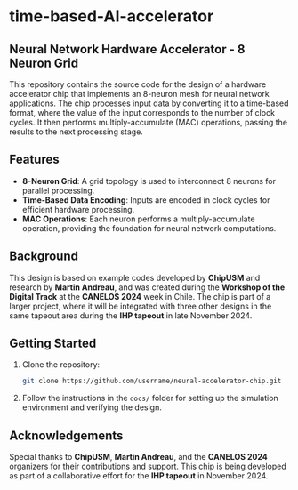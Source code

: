 # time-based-AI-accelerator
## Neural Network Hardware Accelerator - 8 Neuron Grid

This repository contains the source code for the design of a hardware accelerator chip that implements an 8-neuron mesh for neural network applications. The chip processes input data by converting it to a time-based format, where the value of the input corresponds to the number of clock cycles. It then performs multiply-accumulate (MAC) operations, passing the results to the next processing stage.

## Features

- **8-Neuron Grid**: A grid topology is used to interconnect 8 neurons for parallel processing.
- **Time-Based Data Encoding**: Inputs are encoded in clock cycles for efficient hardware processing.
- **MAC Operations**: Each neuron performs a multiply-accumulate operation, providing the foundation for neural network computations.

## Background

This design is based on example codes developed by **ChipUSM** and research by **Martin Andreau**, and was created during the **Workshop of the Digital Track** at the **CANELOS 2024** week in Chile. The chip is part of a larger project, where it will be integrated with three other designs in the same tapeout area during the **IHP tapeout** in late November 2024.

<!--## Project Structure

- `src/`: Contains the Verilog/SystemVerilog source files for the 8-neuron hardware accelerator.
- `docs/`: Includes relevant documentation and research references.
- `testbench/`: Testbenches for simulation and verification of the chip design.
- `scripts/`: Automation scripts for synthesis and simulation. -->

## Getting Started

1. Clone the repository:
    ```bash
    git clone https://github.com/username/neural-accelerator-chip.git
    ```

2. Follow the instructions in the `docs/` folder for setting up the simulation environment and verifying the design.

<!--## Contributions

We welcome contributions to enhance this project. Please submit pull requests with clear descriptions of changes or open issues for discussion.-->

<!--## License

This project is licensed under the MIT License. See the `LICENSE` file for more details.-->
## Acknowledgements

Special thanks to **ChipUSM**, **Martin Andreau**, and the **CANELOS 2024** organizers for their contributions and support. This chip is being developed as part of a collaborative effort for the **IHP tapeout** in November 2024.